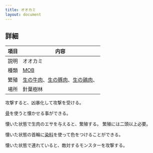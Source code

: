 ```yaml
---
title: オオカミ
layout: document
---
```

## 詳細

|項目|内容|
|---|---|
|説明|オオカミ|
|種類|[MOB](MOB)|
|繁殖|[生の牛肉](生の牛肉)、[生の豚肉](生の豚肉)、[生の鶏肉](生の鶏肉)、|
|場所|針葉樹林|

攻撃すると、凶暴化して攻撃を受ける。

[骨](骨)を使うと懐かせる事ができる。

懐いた状態で生肉のエサを与えると、繁殖する。
繁殖には二頭以上必要。

懐いた状態の首輪に[染料](材料#染料)を使って色をつけることができる。

懐いた状態で連れていると、敵対するモンスターを攻撃する。

